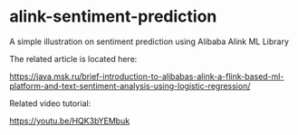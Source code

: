# alink-sentiment-prediction
A simple illustration on sentiment prediction using Alibaba Alink ML Library

The related article is located here:

https://java.msk.ru/brief-introduction-to-alibabas-alink-a-flink-based-ml-platform-and-text-sentiment-analysis-using-logistic-regression/

Related video tutorial:

https://youtu.be/HQK3bYEMbuk
